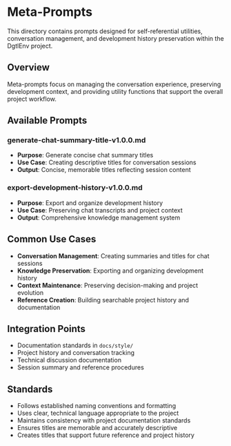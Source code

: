 # Meta-Prompts

This directory contains prompts designed for self-referential utilities, conversation management, and development history preservation within the DgtlEnv project.

## Overview

Meta-prompts focus on managing the conversation experience, preserving development context, and providing utility functions that support the overall project workflow.

## Available Prompts

### generate-chat-summary-title-v1.0.0.md
- **Purpose**: Generate concise chat summary titles
- **Use Case**: Creating descriptive titles for conversation sessions
- **Output**: Concise, memorable titles reflecting session content

### export-development-history-v1.0.0.md
- **Purpose**: Export and organize development history
- **Use Case**: Preserving chat transcripts and project context
- **Output**: Comprehensive knowledge management system

## Common Use Cases

- **Conversation Management**: Creating summaries and titles for chat sessions
- **Knowledge Preservation**: Exporting and organizing development history
- **Context Maintenance**: Preserving decision-making and project evolution
- **Reference Creation**: Building searchable project history and documentation

## Integration Points

- Documentation standards in `docs/style/`
- Project history and conversation tracking
- Technical discussion documentation
- Session summary and reference procedures

## Standards

- Follows established naming conventions and formatting
- Uses clear, technical language appropriate to the project
- Maintains consistency with project documentation standards
- Ensures titles are memorable and accurately descriptive
- Creates titles that support future reference and project history
